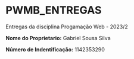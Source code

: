 # PWMB_ENTREGAS
Entregas da disciplina Progamação Web - 2023/2

**Nome do Proprietario:** Gabriel Sousa Silva

**Número de Indentificação:** 1142353290

